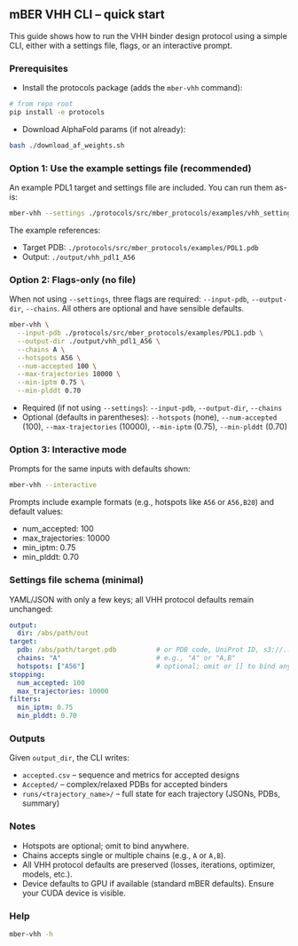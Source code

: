 ## mBER VHH CLI – quick start

This guide shows how to run the VHH binder design protocol using a simple CLI, either with a settings file, flags, or an interactive prompt.

### Prerequisites
- Install the protocols package (adds the `mber-vhh` command):
```bash
# from repo root
pip install -e protocols
```
- Download AlphaFold params (if not already):
```bash
bash ./download_af_weights.sh
```

### Option 1: Use the example settings file (recommended)
An example PDL1 target and settings file are included. You can run them as-is:
```bash
mber-vhh --settings ./protocols/src/mber_protocols/examples/vhh_settings_example.yml
```
The example references:
- Target PDB: `./protocols/src/mber_protocols/examples/PDL1.pdb`
- Output: `./output/vhh_pdl1_A56`

### Option 2: Flags-only (no file)
When not using `--settings`, three flags are required: `--input-pdb`, `--output-dir`, `--chains`. All others are optional and have sensible defaults.
```bash
mber-vhh \
  --input-pdb ./protocols/src/mber_protocols/examples/PDL1.pdb \
  --output-dir ./output/vhh_pdl1_A56 \
  --chains A \
  --hotspots A56 \
  --num-accepted 100 \
  --max-trajectories 10000 \
  --min-iptm 0.75 \
  --min-plddt 0.70
```
- Required (if not using `--settings`): `--input-pdb`, `--output-dir`, `--chains`
- Optional (defaults in parentheses): `--hotspots` (none), `--num-accepted` (100), `--max-trajectories` (10000), `--min-iptm` (0.75), `--min-plddt` (0.70)

### Option 3: Interactive mode
Prompts for the same inputs with defaults shown:
```bash
mber-vhh --interactive
```
Prompts include example formats (e.g., hotspots like `A56` or `A56,B20`) and default values:
- num_accepted: 100
- max_trajectories: 10000
- min_iptm: 0.75
- min_plddt: 0.70

### Settings file schema (minimal)
YAML/JSON with only a few keys; all VHH protocol defaults remain unchanged:
```yaml
output:
  dir: /abs/path/out
target:
  pdb: /abs/path/target.pdb          # or PDB code, UniProt ID, s3://...
  chains: "A"                        # e.g., "A" or "A,B"
  hotspots: ["A56"]                  # optional; omit or [] to bind anywhere
stopping:
  num_accepted: 100
  max_trajectories: 10000
filters:
  min_iptm: 0.75
  min_plddt: 0.70
```

### Outputs
Given `output_dir`, the CLI writes:
- `accepted.csv` – sequence and metrics for accepted designs
- `Accepted/` – complex/relaxed PDBs for accepted binders
- `runs/<trajectory_name>/` – full state for each trajectory (JSONs, PDBs, summary)

### Notes
- Hotspots are optional; omit to bind anywhere.
- Chains accepts single or multiple chains (e.g., `A` or `A,B`).
- All VHH protocol defaults are preserved (losses, iterations, optimizer, models, etc.).
- Device defaults to GPU if available (standard mBER defaults). Ensure your CUDA device is visible.

### Help
```bash
mber-vhh -h
```

